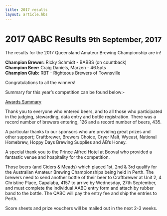 ```yaml
---
title: 2017 results
layout: article.hbs
---
```


# 2017 QABC Results <small>9th September, 2017</small>

The results for the 2017 Queensland Amateur Brewing Championship are in!

**Champion Brewer:** Ricky Schmidt - BABBS (on countback)<br>**Champion Beer:** Craig Daniels, Marzen - 46.5pts<br>**Champion Club:** RBT - Righteous Brewers of Townsville

Congratulations to all the winners!

Summary for this year’s competition can be found below:-

[Awards Summary](/results/2017/QABC2017Results.pdf)

Thank you to everyone who entered beers, and to all those who participated in the judging, stewarding, data entry and bottle registration. There was a record number of brewers entering, 126 and a record number of beers, 435.

A particular thanks to our sponsors who are providing great prizes and other support; Craftbrewer, Brewers Choice, Cryer Malt, Wyeast, National Homebrew, Hoppy Days Brewing Supplies and AB’s Honey.

A special thank you to the Prince Alfred Hotel at Booval who provided a fantastic venue and hospitality for the competition.

Those beers (and Ciders & Meads) which placed 1st, 2nd & 3rd qualify for the Australian Amateur Brewing Championships being held in Perth. The brewers need to send another bottle of their beer to Craftbrewer at Unit 2, 4 Christine Place, Capalaba, 4157 to arrive by Wednesday, 27th September, and must complete the individual AABC entry form and attach by rubber band to the bottle. The QABC will pay the entry fee and ship the entries to Perth.

Score sheets and prize vouchers will be mailed out in the next 2-3 weeks.
